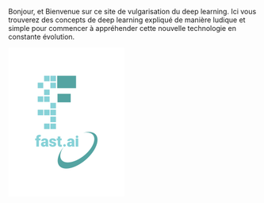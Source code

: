 Bonjour, et Bienvenue sur ce site de vulgarisation du deep learning. Ici vous trouverez des concepts de deep learning expliqué de manière ludique et simple pour commencer à appréhender cette nouvelle technologie en constante évolution.

![Image of fast.ai logo](images/logo.png)


